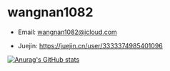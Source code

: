 # wangnan1082
- Email: wangnan1082@icloud.com

- Juejin: https://juejin.cn/user/3333374985401096

[![Anurag's GitHub stats](https://github-readme-stats.vercel.app/api?username=wangnan1082-icloud)](https://github.com/anuraghazra/github-readme-stats)
